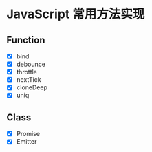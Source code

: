 # JavaScript 常用方法实现

## Function

- [x] bind
- [x] debounce
- [x] throttle
- [x] nextTick
- [x] cloneDeep
- [x] uniq

## Class

- [x] Promise
- [x] Emitter
